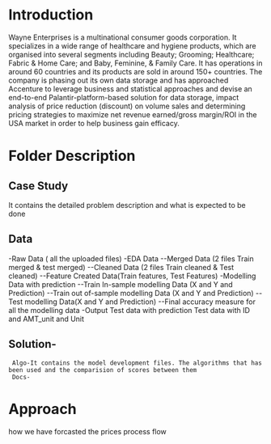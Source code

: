 # Introduction
Wayne Enterprises is a multinational consumer goods corporation. It specializes in a wide 
range of healthcare and hygiene products, which are organised into several segments 
including Beauty; Grooming; Healthcare; Fabric & Home Care; and Baby, Feminine, & Family 
Care. It has operations in around 60 countries and its products are sold in around 150+ 
countries.
The company is phasing out its own data storage and has approached Accenture to leverage 
business and statistical approaches and devise an end-to-end Palantir-platform-based 
solution for data storage, impact analysis of price reduction (discount) on volume sales and
determining pricing strategies to maximize net revenue earned/gross margin/ROI in the USA
market in order to help business gain efficacy.

# Folder Description
## Case Study
It contains the detailed problem description and what is expected to be done
## Data
-Raw Data ( all the uploaded files)
-EDA Data 
--Merged Data (2 files Train merged &  test merged)
--Cleaned Data (2 files Train cleaned & Test cleaned)
--Feature Created Data(Train features, Test Features)
-Modelling Data with prediction
--Train In-sample modelling Data (X and Y and Prediction)
--Train out of-sample modelling Data (X and Y and Prediction)
--Test modelling Data(X and Y and Prediction) 
--Final accuracy measure for all the modelling data
-Output Test data with prediction 
Test data with ID and AMT_unit and Unit

## Solution-
     Algo-It contains the model development files. The algorithms that has been used and the comparision of scores between them 
     Docs-
     
# Approach
how we have forcasted the prices
process flow

     


